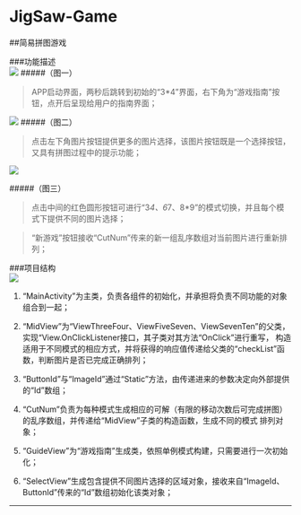 # JigSaw-Game
##简易拼图游戏

###功能描述  
![][jigsaw_three]
#####（图一）
>APP启动界面，两秒后跳转到初始的“3*4”界面，右下角为“游戏指南”按钮，点开后呈现给用户的指南界面；  

![][jigsaw_one]
#####（图二）
>点击左下角图片按钮提供更多的图片选择，该图片按钮既是一个选择按钮，又具有拼图过程中的提示功能；  

![][jigsaw_two]

#####（图三）
>点击中间的红色圆形按钮可进行“3*4、6*7、8*9”的模式切换，并且每个模式下提供不同的图片选择；  

>“新游戏”按钮接收“CutNum”传来的新一组乱序数组对当前图片进行重新排列；  


###项目结构  
![][jigsaw_four]

1. “MainActivity”为主类，负责各组件的初始化，并承担将负责不同功能的对象组合到一起；  

2. “MidView”为“ViewThreeFour、ViewFiveSeven、ViewSevenTen”的父类，实现“View.OnClickListener接口，其子类对其方法“OnClick”进行重写，
   构造适用于不同模式的相应方式，并将获得的响应值传递给父类的“checkList”函数，判断图片是否已完成正确排列；  

3. “ButtonId”与“ImageId”通过“Static”方法，由传递进来的参数决定向外部提供的“Id”数组；  

4. “CutNum”负责为每种模式生成相应的可解（有限的移动次数后可完成拼图）的乱序数组，并传递给“MidView”子类的构造函数，生成不同的模式
   排列对象；  

5. “GuideView”为“游戏指南”生成类，依照单例模式构建，只需要进行一次初始化；  

6. “SelectView”生成包含提供不同图片选择的区域对象，接收来自“ImageId、ButtonId”传来的“Id”数组初始化该类对象；  


--------------------------------
[jigsaw_one]:https://github.com/xydianlv/AllImages/raw/master/Image/jigsaw/jigsaw_one.jpg
[jigsaw_two]:https://github.com/xydianlv/AllImages/raw/master/Image/jigsaw/jigsaw_two.jpg
[jigsaw_three]:https://github.com/xydianlv/AllImages/raw/master/Image/jigsaw/jigsaw_three.jpg
[jigsaw_four]:https://github.com/xydianlv/AllImages/raw/master/Image/jigsaw/jigsaw_four.png
